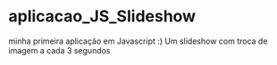 # aplicacao_JS_Slideshow
minha primeira aplicação em Javascript :) 
Um slideshow com troca de imagem a cada 3 segundos
